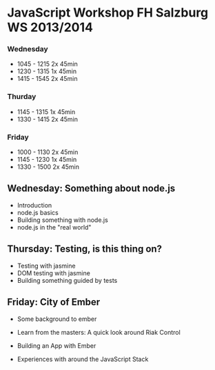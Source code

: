 JavaScript Workshop FH Salzburg WS 2013/2014
============================================

### Wednesday
- 1045 - 1215 2x 45min
- 1230 - 1315 1x 45min
- 1415 - 1545 2x 45min

### Thurday
- 1145 - 1315 1x 45min
- 1330 - 1415 2x 45min

### Friday
- 1000 - 1130 2x 45min
- 1145 - 1230 1x 45min
- 1330 - 1500 2x 45min

Wednesday: Something about node.js
--------------------------------
- Introduction
- node.js basics
- Building something with node.js
- node.js in the "real world"


Thursday: Testing, is this thing on?
------------------------------------
- Testing with jasmine
- DOM testing with jasmine
- Building something guided by tests


Friday: City of Ember
---------------------
- Some background to ember
- Learn from the masters: A quick look around Riak Control
- Building an App with Ember

- Experiences with around the JavaScript Stack
